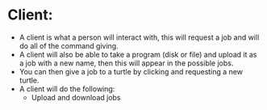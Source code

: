 # Client:

* A client is what a person will interact with, this will request a job and will do all of the command giving.
* A client will also be able to take a program (disk or file) and upload it as a job with a new name, then this will appear in the possible jobs.
* You can then give a job to a turtle by clicking and requesting a new turtle.
* A client will do the following:
	* Upload and download jobs
